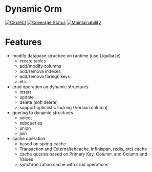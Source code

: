 # Dynamic Orm
[![CircleCI](https://circleci.com/gh/vzakharchenko/dynamic-orm.svg?style=svg)](https://circleci.com/gh/vzakharchenko/dynamic-orm)
[![Coverage Status](https://coveralls.io/repos/github/vzakharchenko/dynamic-orm/badge.svg?branch=master)](https://coveralls.io/github/vzakharchenko/dynamic-orm?branch=master)
[![Maintainability](https://api.codeclimate.com/v1/badges/5c587a6e77be5e8cbef0/maintainability)](https://codeclimate.com/github/vzakharchenko/dynamic-orm/maintainability)

# Features
  - modify database structure on runtime (use Liquibase)
    - create tables
    - add/modify columns
    - add/remove indexes
    - add/remove foreign keys
    - etc...
  - crud operation on dynamic structures
    - insert
    - update
    - delete (soft delete)
    - support optimistic locking (Version column)
  - quering to dynamic structures
    - select
    - subqueries
    - union
    - join
  - cache operation
    - based on spring cache
    - Transaction and External(ehcache, infinispan, redis, etc) cache
    - cache queries based on Primary Key, Column, and Column and Values
    - synchronization cache with crud operations  


